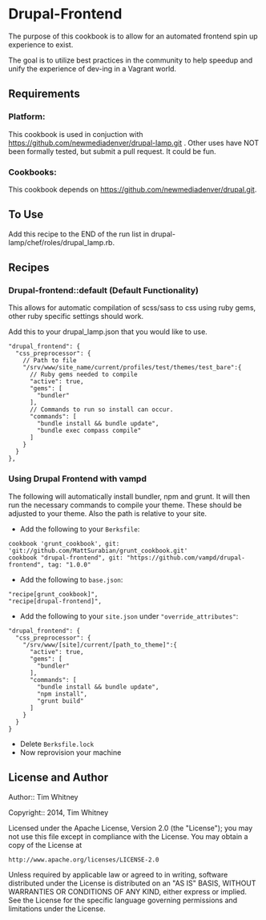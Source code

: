 Drupal-Frontend
===============

The purpose of this cookbook is to allow for an automated frontend spin up
experience to exist.

The goal is to utilize best practices in the community to help speedup and unify
the experience of dev-ing in a Vagrant world.

Requirements
------------

### Platform:

This cookbook is used in conjuction with https://github.com/newmediadenver/drupal-lamp.git .
Other uses have NOT been formally tested, but submit a pull request. It could be
fun.

### Cookbooks:

This cookbook depends on https://github.com/newmediadenver/drupal.git.

To Use
------
Add this recipe to the END of the run list in drupal-lamp/chef/roles/drupal_lamp.rb.

Recipes
-------
### Drupal-frontend::default (Default Functionality)
This allows for automatic compilation of scss/sass to css using ruby gems, other
ruby specific settings should work.

Add this to your drupal_lamp.json that you would like to use.

```
"drupal_frontend": {
  "css_preprocessor": {
    // Path to file
    "/srv/www/site_name/current/profiles/test/themes/test_bare":{
      // Ruby gems needed to compile
      "active": true,
      "gems": [
        "bundler"
      ],
      // Commands to run so install can occur.
      "commands": [
        "bundle install && bundle update",
        "bundle exec compass compile"
      ]
    }
  }
},
```

### Using Drupal Frontend with vampd
The following will automatically install bundler, npm and grunt. It will then run the necessary commands to compile your theme. These should be adjusted to your theme. Also the path is relative to your site.

 - Add the following to your `Berksfile`:

```
cookbook 'grunt_cookbook', git: 'git://github.com/MattSurabian/grunt_cookbook.git'
cookbook "drupal-frontend", git: "https://github.com/vampd/drupal-frontend", tag: "1.0.0"
```
 - Add the following to `base.json`:

```
"recipe[grunt_cookbook]",
"recipe[drupal-frontend]",
```

 - Add the following to your `site.json` under `"override_attributes"`:
  
```
"drupal_frontend": {
  "css_preprocessor": {
    "/srv/www/[site]/current/[path_to_theme]":{
      "active": true,
      "gems": [
        "bundler"
      ],
      "commands": [
        "bundle install && bundle update",
        "npm install",
        "grunt build"
      ]
    }
  }
}
```

 - Delete `Berksfile.lock`
 - Now reprovision your machine


License and Author
------------------

Author:: Tim Whitney

Copyright:: 2014, Tim Whitney

Licensed under the Apache License, Version 2.0 (the "License");
you may not use this file except in compliance with the License.
You may obtain a copy of the License at

    http://www.apache.org/licenses/LICENSE-2.0

Unless required by applicable law or agreed to in writing, software
distributed under the License is distributed on an "AS IS" BASIS,
WITHOUT WARRANTIES OR CONDITIONS OF ANY KIND, either express or implied.
See the License for the specific language governing permissions and
limitations under the License.

